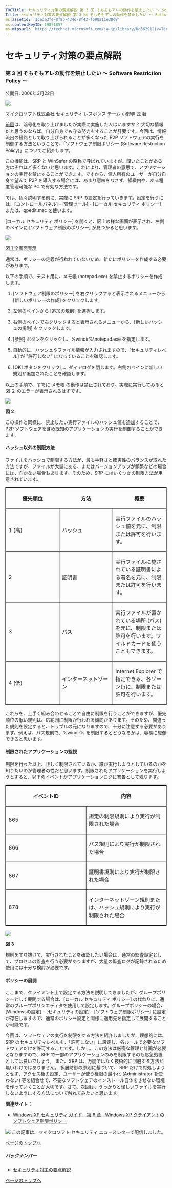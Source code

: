 ```yaml
---
TOCTitle: セキュリティ対策の要点解説 第 3 回 そもそもアレの動作を禁止したい ～ Software Restriction Policy ～
Title: セキュリティ対策の要点解説 第 3 回 そもそもアレの動作を禁止したい ～ Software Restriction Policy ～
ms:assetid: '1ceda3fe-8f9b-434d-8f43-f690211e38c8'
ms:contentKeyID: 19871857
ms:mtpsurl: 'https://technet.microsoft.com/ja-jp/library/Dd362912(v=TechNet.10)'
---
```


セキュリティ対策の要点解説
==========================

### 第 3 回 そもそもアレの動作を禁止したい ～ Software Restriction Policy ～

公開日: 2006年3月22日

![](images/Dd362912.SecPoint(ja-jp,TechNet.10).gif)

マイクロソフト株式会社
セキュリティ レスポンス チーム
小野寺 匠 著

[前回](https://technet.microsoft.com/ja-jp/library/09bbd2c9-79d5-429e-bb82-3e78e7726a75(v=TechNet.10))は、暗号化を取り上げましたが実際に実施した人はいますか？ 大切な情報だと思うのならば、自分自身でも守る努力をすることが肝要です。今回は、情報流出の経路として取り上げられることが多くなった P2P ソフトウェアの実行を制御する方法ということで、「ソフトウェア制限ポリシー (Software Restriction Policy)」についてご紹介します。

この機能は、SRP と WinSafer の略称で呼ばれていますが、聞いたことがある方はそれほど多くないと思います。これにより、管理者の意思で、アプリケーションの実行を禁止することができます。ですから、個人所有のユーザーが自分自身で望んで P2P を導入する場合には、あまり意味をなさず、組織内や、ある程度管理可能な PC で有効な方法です。

では、色々説明する前に、実際に SRP の設定を行っていきます。設定を行うには、\[コントロールパネル\] - \[管理ツール\] - \[ローカル セキュリティ ポリシー\] または、gpedit.msc を使います。

\[ローカル セキュリティ ポリシー\] を開くと、図 1 の様な画面が表示され、左側のペインに \[ソフトウェア制限のポリシー\] が見つかると思います。

![](images/Dd362912.secpoint0003_01(ja-jp,TechNet.10).gif)

[図 1 全画面表示](https://technet.microsoft.com/ja-jp/dd362912.secpoint0003_01_big(ja-jp,technet.10).gif)

通常は、ポリシーの定義が行われていないため、新たにポリシーを作成する必要があります。

以下の手順で、テスト用に、メモ帳 (notepad.exe) を禁止するポリシーを作成します。

1.  \[ソフトウェア制限のポリシー\] を右クリックすると表示されるメニューから \[新しいポリシーの作成\] をクリックします。

2.  左側のペインから \[追加の規則\] を選択します。

3.  右側のペインで右クリックすると表示されるメニューから、\[新しいハッシュの規則\] をクリックします。

4.  \[参照\] ボタンをクリックし、%windir%\\notepad.exe を指定します。

5.  自動的に、ハッシュやファイル情報が入力されますので、\[セキュリティレベル\] が "許可しない" になっていることを確認します。

6.  \[OK\] ボタンをクリックし、ダイアログを閉じます。右側のペインに新しい規則が追加されたことを確認します。

以上の手順で、すでに メモ帳 の動作は禁止されており、実際に実行してみると図 ２ のエラーが表示されるはずです。

![](images/Dd362912.secpoint0003_02(ja-jp,TechNet.10).gif)

**図** **2**

この操作と同様に、禁止したい実行ファイルのハッシュ値を追加することで、P2P ソフトウェアを含め既知のアプリケーションの実行を制御することができます。

#### ハッシュ以外の制限方法

ファイルをハッシュで制限する方法が、最も手軽さと確実性のバランスが取れた方法ですが、ファイルが大量にある、またはバージョンアップが頻繁などの場合には、向かない場合もあります。そのため、SRP にはいくつかの制限方法が用意されています。

<p> </p>
<table style="border:1px solid black;">
<colgroup>
<col width="33%" />
<col width="33%" />
<col width="33%" />
</colgroup>
<thead>
<tr class="header">
<th><p>優先順位</p></th>
<th><p>方法</p></th>
<th><p>概要</p></th>
</tr>
</thead>
<tbody>
<tr class="odd">
<td style="border:1px solid black;"><p>1 (高)</p></td>
<td style="border:1px solid black;"><p>ハッシュ</p></td>
<td style="border:1px solid black;"><p>実行ファイルのハッシュ値を元に、制限または許可を行います。</p></td>
</tr>
<tr class="even">
<td style="border:1px solid black;"><p>2</p></td>
<td style="border:1px solid black;"><p>証明書</p></td>
<td style="border:1px solid black;"><p>実行ファイルに施されている証明書による署名を元に、制限または許可を行います。</p></td>
</tr>
<tr class="odd">
<td style="border:1px solid black;"><p>3</p></td>
<td style="border:1px solid black;"><p>パス</p></td>
<td style="border:1px solid black;"><p>実行ファイルが置かれている場所 (パス) を元に、制限または許可を行います。ワイルドカードを使うこともできます。</p></td>
</tr>
<tr class="even">
<td style="border:1px solid black;"><p>4 (低)</p></td>
<td style="border:1px solid black;"><p>インターネットゾーン</p></td>
<td style="border:1px solid black;"><p>Internet Explorer で指定できる、各ゾーン毎に、制限または許可を行います。</p></td>
</tr>
</tbody>
</table>
  
これらを、上手く組み合わせることで自由に制限を行うことができますが、優先順位の低い規則は、広範囲に制限が行われる傾向があります。そのため、間違った規則を設定すると、トラブルの元になりますので、十分に注意する必要があります。例えば、パス規則で、%windir% を制限するとどうなるかは、容易に想像できると思います。
  
#### 制限されたアプリケーションの監視
  
制限を行った以上、正しく制限されているか、誰が実行しようとしているのかを知りたいのが管理者の性だと思います。制限されたアプリケーションを実行しようとすると、以下のイベントがアプリケーションログに警告として残ります。

<p> </p>
<table style="border:1px solid black;">
<colgroup>
<col width="50%" />
<col width="50%" />
</colgroup>
<thead>
<tr class="header">
<th><p>イベントID</p></th>
<th><p>内容</p></th>
</tr>
</thead>
<tbody>
<tr class="odd">
<td style="border:1px solid black;"><p>865</p></td>
<td style="border:1px solid black;"><p>規定の制限規則により実行が制限された場合</p></td>
</tr>
<tr class="even">
<td style="border:1px solid black;"><p>866</p></td>
<td style="border:1px solid black;"><p>パス規則により実行が制限された場合</p></td>
</tr>
<tr class="odd">
<td style="border:1px solid black;"><p>867</p></td>
<td style="border:1px solid black;"><p>証明書規則により実行が制限された場合</p></td>
</tr>
<tr class="even">
<td style="border:1px solid black;"><p>878</p></td>
<td style="border:1px solid black;"><p>インターネットゾーン規則または、ハッシュ規則により実行が制限された場合</p></td>
</tr>
</tbody>
</table>
  
![](images/Dd362912.secpoint0003_03(ja-jp,TechNet.10).gif)
  
**図** **3**
  
規則をすり抜けて、実行されたことを確認したい場合は、通常の監査設定として、プロセスの監査を行う必要がありますが、大量の監査ログが記録されるため使用には十分な検討が必要です。
  
#### ポリシーの展開
  
ここまで、クライアント上で設定する方法を説明してきましたが、グループポリシーとして展開する場合は、\[ローカル セキュリティ ポリシー\] の代わりに、通常のグループポリシエディタを使用して設定します。グループポリシーの場合、\[Windowsの設定\] - \[セキュリティの設定\] - \[ソフトウェア制限ポリシー\] に設定が存在しますので、通常のポリシー設定と同様に適用先を指定して展開することが可能です。
  
今回は、ソフトウェアの実行を制限をする方法を紹介しましたが、理想的には、SRP のセキュリティレベルを、「許可しない」に設定し、各ルールで必要なソフトウェアだけを許可することです。しかし、この方法は厳密な管理と計画が必要となりますので、SRP で一部のアプリケーションのみを制限するのも応急処置としては良いでしょう。 また、SRP は、万能ではなく技術的に回避する方法が無いわけではありません。 多層防御の原則に基づいて、 SRP だけで対処しようとせず、アクセス権の設定、ユーザーが使う権限の最小化 (Administrator を使わない) 等を組合せて、不要なソフトウェアのインストール自体をさせない環境を作っていくことが大切です。さて、次回は、うっかりと怪しいファイルを実行しないようにする方法について触れてみたいと思います。
  
**関連サイト：**
  
-   [Windows XP セキュリティ ガイド - 第 6 章 ‐ Windows XP クライアントのソフトウェア制限ポリシー](https://technet.microsoft.com/ja-jp/library/e588520d-eda1-4d74-87d9-5c6634e70453(v=TechNet.10))
  
[![](images/Dd362912.btn_reg_today(ja-jp,TechNet.10).jpg)](https://technet.microsoft.com/ja-jp/library/d2607610-3137-420b-9bbf-2552bec68922(v=TechNet.10))  
この記事は、マイクロソフト セキュリティ ニュースレターで配信しました。
  
[](#mainsection)[ページのトップへ](#mainsection)
  
##### バックナンバー
  
-   [セキュリティ対策の要点解説](https://technet.microsoft.com/ja-jp/library/f301b3b4-fdcc-43f8-846e-135538db4edf(v=TechNet.10))
  
[](#mainsection)[ページのトップへ](#mainsection)
